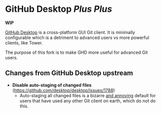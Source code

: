 # GitHub Desktop *Plus Plus*

**WIP**

[GitHub Desktop][0] is a cross-platform GUI Git client.  It is minimally configurable which is a detriment to advanced users vs more powerful clients, like Tower.

The purpose of this fork is to make GHD more useful for advanced Git users.

## Changes from GitHub Desktop upstream

- **Disable auto-staging of changed files** (https://github.com/desktop/desktop/issues/1788)
  - Auto-staging all changed files is a bizarre [and annoying][1] default for users that have used any other Git client on earth, which do not do this.

[0]: https://github.com/desktop/desktop
[1]: https://github.com/Microsoft/vscode/issues/26185
